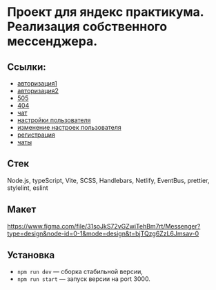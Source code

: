 # Проект для яндекс практикума. Реализация собственного мессенджера.
## Ссылки:
- [авторизация1](https://yandexmessangerkrasnoperov.netlify.app/login)
- [авторизация2](https://yandexmessangerkrasnoperov.netlify.app)
- [505](https://yandexmessangerkrasnoperov.netlify.app/500)
- [404](https://yandexmessangerkrasnoperov.netlify.app/*)
- [чат](https://yandexmessangerkrasnoperov.netlify.app/chats)
- [настройки пользователя](https://yandexmessangerkrasnoperov.netlify.app/settings)
- [изменение настроек пользователя](https://yandexmessangerkrasnoperov.netlify.app/edit)
- [регистрация](https://yandexmessangerkrasnoperov.netlify.app/reg)
- [чаты](https://yandexmessangerkrasnoperov.netlify.app/chats)
## Стек
Node.js, typeScript, Vite, SCSS, Handlebars, Netlify, EventBus, prettier, stylelint, eslint
## Макет
https://www.figma.com/file/31soJkS72vGZwiTehBm7rt/Messenger?type=design&node-id=0-1&mode=design&t=bjTQzg6ZzL6Jmsav-0
## Установка
- `npm run dev` — сборка стабильной версии,
- `npm run start` — запуск версии на port 3000.
